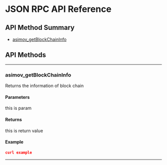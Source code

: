 # JSON RPC API Reference

## API Method Summary

* [asimov_getBlockChainInfo](#asimov_getBlockChainInfo)

## API Methods

---

### asimov_getBlockChainInfo

Returns the information of block chain

#### Parameters

this is param

#### Returns

this is return value

#### Example
```json
curl example
```

---